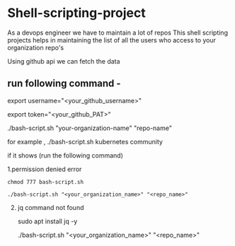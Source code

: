 # Shell-scripting-project

As a devops engineer we have to maintain a lot of repos 
This shell scripting projects helps in maintaining the list of all the users who access to your organization repo's

Using github api we can fetch the data

## run following command -

export username="<your_github_username>"

export token="<your_github_PAT>"

./bash-script.sh "your-organization-name" "repo-name"


for example ,       ./bash-script.sh kubernetes community



if it shows  (run the following command)
 
1.permission denied error 

    chmod 777 bash-script.sh

    ./bash-script.sh "<your_organization_name>" "<repo_name>"

2. jq command not found

    sudo apt install jq -y

    ./bash-script.sh "<your_organization_name>" "<repo_name>"
